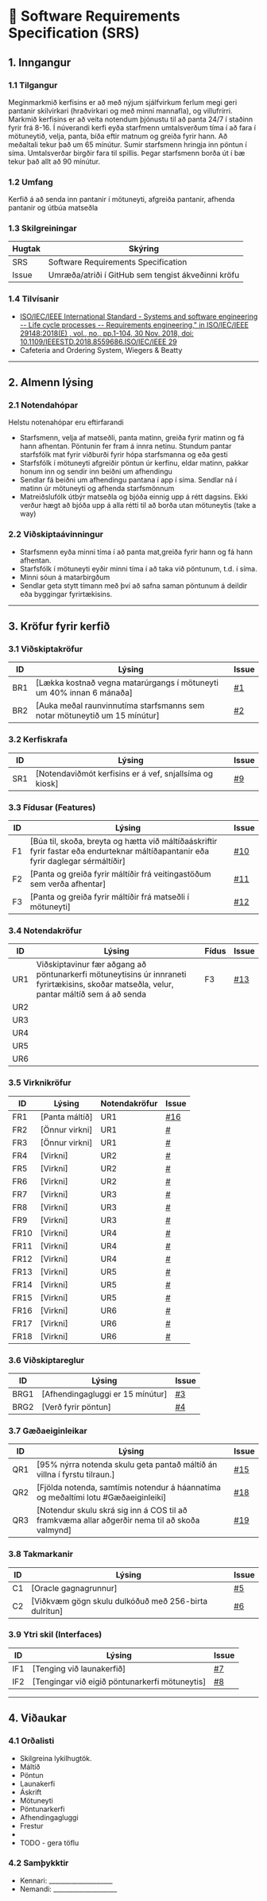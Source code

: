 # 📄 Software Requirements Specification (SRS)

## 1. Inngangur
### 1.1 Tilgangur
Meginmarkmið kerfisins er að með nýjum sjálfvirkum ferlum megi geri pantanir skilvirkari (hraðvirkari og með minni mannafla), og 
villufrírri. Markmið kerfisins er að veita notendum þjónustu til að panta 24/7 í staðinn fyrir frá 8-16. Í núverandi kerfi eyða starfmenn umtalsverðum tíma
í að fara í mötuneytið, velja, panta, bíða eftir matnum og greiða fyrir hann. Að meðaltali tekur það um 65 mínútur. Sumir starfsmenn hringja inn pöntun í síma. Umtalsverðar birgðir fara til spillis. 
Þegar starfsmenn borða út í bæ tekur það allt að 90 mínútur. 


### 1.2 Umfang
Kerfið á að senda inn pantanir í mötuneyti, afgreiða pantanir, afhenda pantanir og útbúa matseðla

### 1.3 Skilgreiningar
| Hugtak | Skýring |
|--------|---------|
| SRS | Software Requirements Specification |
| Issue | Umræða/atriði í GitHub sem tengist ákveðinni kröfu |

### 1.4 Tilvísanir
- [ISO/IEC/IEEE International Standard - Systems and software engineering -- Life cycle processes -- Requirements engineering," in ISO/IEC/IEEE 29148:2018(E) , vol., no., pp.1-104, 30 Nov. 2018, doi: 10.1109/IEEESTD.2018.8559686.ISO/IEC/IEEE 29](https://ieeexplore.ieee.org/document/8559686)
- Cafeteria and Ordering System, Wiegers & Beatty 

---

## 2. Almenn lýsing
### 2.1 Notendahópar
Helstu notenahópar eru eftirfarandi 
-  Starfsmenn, velja af matseðli, panta matinn, greiða fyrir matinn og fá hann afhentan. Pöntunin fer fram á innra netinu. Stundum pantar starfsfólk mat fyrir viðburði fyrir
   hópa starfsmanna og eða gesti 
-  Starfsfólk í mötuneyti afgreiðir pöntun úr kerfinu, eldar matinn, pakkar honum inn og sendir inn beiðni um afhendingu 
-  Sendlar fá beiðni um afhendingu pantana í app í síma. Sendlar ná í matinn úr mötuneyti og afhenda starfsmönnum 
-  Matreiðslufólk útbýr matseðla  og bjóða einnig upp á rétt dagsins. Ekki verður hægt að bjóða upp á alla rétti til að borða utan mötuneytis (take a way)

### 2.2 Viðskiptaávinningur
- Starfsmenn eyða minni tíma í að panta mat,greiða fyrir hann og fá hann afhentan. 
- Starfsfólk í mötuneyti eyðir minni tíma í að taka við pöntunum, t.d. í síma. 
- Minni sóun á matarbirgðum 
- Sendlar geta stytt tímann með því að safna saman pöntunum á deildir eða byggingar fyrirtækisins. 
---

## 3. Kröfur fyrir kerfið

### 3.1 Viðskiptakröfur
| ID  | Lýsing                                                                    | Issue                                                   |
|-----|---------------------------------------------------------------------------|---------------------------------------------------------|
| BR1 | [Lækka kostnað vegna matarúrgangs í mötuneyti um 40% innan 6 mánaða]      | [#1](https://github.com/Hvannberg/HBV301G-COS/issues/1) |
| BR2 | [Auka meðal raunvinnutíma starfsmanns sem notar mötuneytið um 15 mínútur] | [#2](https://github.com/Hvannberg/HBV301G-COS/issues/2) |

### 3.2 Kerfiskrafa
| ID  | Lýsing | Issue                                                   |
|-----|--------|---------------------------------------------------------|
| SR1 | [Notendaviðmót kerfisins er á vef, snjallsíma og kiosk] | [#9](https://github.com/Hvannberg/HBV301G-COS/issues/9) |

### 3.3 Fídusar (Features)
| ID  | Lýsing | Issue                                                     |
|-----|--------|-----------------------------------------------------------|
| F1  | [Búa til, skoða, breyta og hætta við máltíðaáskriftir fyrir fastar eða endurteknar máltíðapantanir eða fyrir daglegar sérmáltíðir] | [#10](https://github.com/Hvannberg/HBV301G-COS/issues/10) |
| F2  | [Panta og greiða fyrir máltíðir frá veitingastöðum sem verða afhentar] | [#11](https://github.com/Hvannberg/HBV301G-COS/issues/11) |
| F3  | [Panta og greiða fyrir máltíðir frá matseðli í mötuneyti] | [#12](https://github.com/Hvannberg/HBV301G-COS/issues/12) |

### 3.4 Notendakröfur
| ID  | Lýsing          | Fídus | Issue                                                    |
|-----|-----------------|-------|----------------------------------------------------------|
| UR1 |   Viðskiptavinur fær aðgang að pöntunarkerfi mötuneytisins úr innraneti fyrirtækisins, skoðar matseðla, velur, pantar máltíð sem á að senda              | F3    | [#13](https://github.com/Hvannberg/HBV301G-COS/issues/13) |
| UR2 |                 |       |                                                          |
| UR3 |                 |       |                                                          |
| UR4 |                 |       |                                                          |
| UR5 |                 |       |                                                          |
| UR6 |                 |       |                                                          |


### 3.5 Virknikröfur
| ID   | Lýsing          | Notendakröfur | Issue                                                   |
|------|-----------------|---------------|---------------------------------------------------------|
| FR1  | [Panta máltíð] | UR1           |  [#16](https://github.com/Hvannberg/HBV301G-COS/issues/16)
| FR2  | [Önnur virkni]  | UR1           | [#]() |
| FR3  | [Önnur virkni]  | UR1           | [#](../../issues/26)                                  |
| FR4  | [Virkni]        | UR2           | [#](../../issues/27)                                  |
| FR5  | [Virkni]        | UR2           | [#](../../issues/28)                                  |
| FR6  | [Virkni]        | UR2           | [#](../../issues/29)                                  |
| FR7  | [Virkni]        | UR3           | [#](../../issues/30)                                  |
| FR8  | [Virkni]        | UR3           | [#](../../issues/31)                                  |
| FR9  | [Virkni]        | UR3           | [#](../../issues/32)                                  |
| FR10 | [Virkni]        | UR4           | [#](../../issues/33)                                  |
| FR11 | [Virkni]        | UR4           | [#](../../issues/34)                                  |
| FR12 | [Virkni]        | UR4           | [#](../../issues/35)                                  |
| FR13 | [Virkni]        | UR5           | [#](../../issues/36)                                  |
| FR14 | [Virkni]        | UR5           | [#](../../issues/37)                                  |
| FR15 | [Virkni]        | UR5           | [#](../../issues/38)                                  |
| FR16 | [Virkni]        | UR6           | [#](../../issues/39)                                  |
| FR17 | [Virkni]        | UR6           | [#](../../issues/40)                                  |
| FR18 | [Virkni]        | UR6           | [#](../../issues/41)                                  |

### 3.6 Viðskiptareglur
| ID  | Lýsing | Issue                                                   |
|-----|--------|---------------------------------------------------------|
| BRG1 | [Afhendingagluggi er 15 mínútur] | [#3](https://github.com/Hvannberg/HBV301G-COS/issues/3) |
| BRG2 | [Verð fyrir pöntun] | [#4](https://github.com/Hvannberg/HBV301G-COS/issues/4) |


### 3.7 Gæðaeiginleikar
| ID  | Lýsing | Issue                                                     |
|-----|--------|-----------------------------------------------------------|
| QR1 | [95% nýrra notenda skulu geta pantað máltíð án villna í fyrstu tilraun.] | [#15](https://github.com/Hvannberg/HBV301G-COS/issues/15) |
| QR2 | [Fjölda notenda, samtímis notendur á háannatíma og meðaltími lotu #Gæðaeiginleiki] | [#18](https://github.com/Hvannberg/HBV301G-COS/issues/18) |
| QR3 | [Notendur skulu skrá sig inn á COS til að framkvæma allar aðgerðir nema til að skoða valmynd] |  [#19](https://github.com/Hvannberg/HBV301G-COS/issues/19)
### 3.8 Takmarkanir
| ID  | Lýsing | Issue                                                   |
|-----|--------|---------------------------------------------------------|
| C1 | [Oracle gagnagrunnur] | [#5](https://github.com/Hvannberg/HBV301G-COS/issues/5) |
| C2 | [Viðkvæm gögn skulu dulkóðuð með 256-birta dulritun] | [#6](https://github.com/Hvannberg/HBV301G-COS/issues/6) |

### 3.9 Ytri skil (Interfaces)
| ID  | Lýsing | Issue                                                   |
|-----|--------|---------------------------------------------------------|
| IF1 | [Tenging við launakerfið] | [#7](https://github.com/Hvannberg/HBV301G-COS/issues/7) |
| IF2 | [Tengingar við eigið pöntunarkerfi mötuneytis] | [#8](https://github.com/Hvannberg/HBV301G-COS/issues/8) |

---

## 4. Viðaukar
### 4.1 Orðalisti
- Skilgreina lykilhugtök.
- Máltíð
- Pöntun
- Launakerfi
- Áskrift
- Mötuneyti
- Pöntunarkerfi
- Afhendingagluggi
- Frestur 
- 
- TODO - gera töflu

### 4.2 Samþykktir
- Kennari: ____________________  
- Nemandi: ____________________
